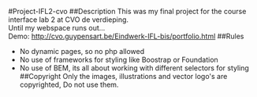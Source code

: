 #Project-IFL2-cvo
##Description
This was my final project for the course interface lab 2 at CVO de verdieping.  
Until my webspace runs out...  
Demo: http://cvo.guypensart.be/Eindwerk-IFL-bis/portfolio.html
##Rules
* No dynamic pages, so no php allowed
* No use of frameworks for styling like Boostrap or Foundation
* No use of BEM, its all about working with different selectors for styling  
##Copyright
Only the images, illustrations and vector logo's are copyrighted, Do not use them.